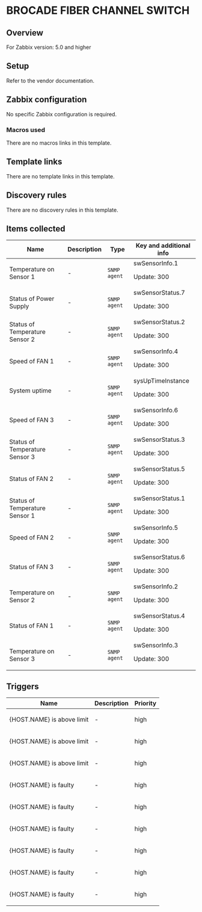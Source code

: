 # BROCADE FIBER CHANNEL SWITCH

## Overview

For Zabbix version: 5.0 and higher

## Setup

Refer to the vendor documentation.

## Zabbix configuration

No specific Zabbix configuration is required.

### Macros used

There are no macros links in this template.

## Template links

There are no template links in this template.

## Discovery rules

There are no discovery rules in this template.

## Items collected

|Name|Description|Type|Key and additional info|
|----|-----------|----|----|
|Temperature on Sensor 1|<p>-</p>|`SNMP agent`|swSensorInfo.1<p>Update: 300</p>|
|Status of Power Supply|<p>-</p>|`SNMP agent`|swSensorStatus.7<p>Update: 300</p>|
|Status of Temperature Sensor 2|<p>-</p>|`SNMP agent`|swSensorStatus.2<p>Update: 300</p>|
|Speed of FAN 1|<p>-</p>|`SNMP agent`|swSensorInfo.4<p>Update: 300</p>|
|System uptime|<p>-</p>|`SNMP agent`|sysUpTimeInstance<p>Update: 300</p>|
|Speed of FAN 3|<p>-</p>|`SNMP agent`|swSensorInfo.6<p>Update: 300</p>|
|Status of Temperature Sensor 3|<p>-</p>|`SNMP agent`|swSensorStatus.3<p>Update: 300</p>|
|Status of FAN 2|<p>-</p>|`SNMP agent`|swSensorStatus.5<p>Update: 300</p>|
|Status of Temperature Sensor 1|<p>-</p>|`SNMP agent`|swSensorStatus.1<p>Update: 300</p>|
|Speed of FAN 2|<p>-</p>|`SNMP agent`|swSensorInfo.5<p>Update: 300</p>|
|Status of FAN 3|<p>-</p>|`SNMP agent`|swSensorStatus.6<p>Update: 300</p>|
|Temperature on Sensor 2|<p>-</p>|`SNMP agent`|swSensorInfo.2<p>Update: 300</p>|
|Status of FAN 1|<p>-</p>|`SNMP agent`|swSensorStatus.4<p>Update: 300</p>|
|Temperature on Sensor 3|<p>-</p>|`SNMP agent`|swSensorInfo.3<p>Update: 300</p>|
## Triggers

|Name|Description|Priority|
|----|-----------|----|
|{HOST.NAME} is above limit|<p>-</p>|high|
|{HOST.NAME} is above limit|<p>-</p>|high|
|{HOST.NAME} is above limit|<p>-</p>|high|
|{HOST.NAME} is faulty|<p>-</p>|high|
|{HOST.NAME} is faulty|<p>-</p>|high|
|{HOST.NAME} is faulty|<p>-</p>|high|
|{HOST.NAME} is faulty|<p>-</p>|high|
|{HOST.NAME} is faulty|<p>-</p>|high|
|{HOST.NAME} is faulty|<p>-</p>|high|

